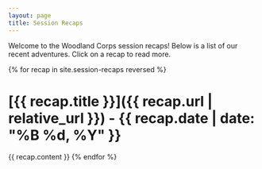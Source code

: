 ```yaml
---
layout: page
title: Session Recaps
---
```


Welcome to the Woodland Corps session recaps! Below is a list of our recent adventures. Click on a recap to read more.

{% for recap in site.session-recaps reversed %}
# [{{ recap.title }}]({{ recap.url | relative_url }}) - {{ recap.date | date: "%B %d, %Y" }}
  {{ recap.content }}
{% endfor %}
